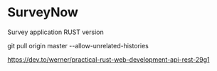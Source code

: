 # SurveyNow
Survey application  RUST version


git pull origin master --allow-unrelated-histories

https://dev.to/werner/practical-rust-web-development-api-rest-29g1
